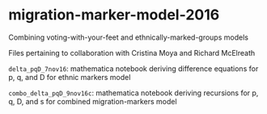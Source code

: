 # migration-marker-model-2016
Combining voting-with-your-feet and ethnically-marked-groups models


Files pertaining to collaboration with Cristina Moya and Richard McElreath

``delta_pqD_7nov16``: mathematica notebook deriving difference equations for p, q, and D for ethnic markers model

``combo_delta_pqD_9nov16c``: mathematica notebook deriving recursions for p, q, D, and s for combined migration-markers model
